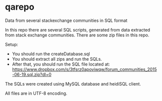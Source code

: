 qarepo
======

Data from several stackexchange communities in SQL format 

In this repo there are several SQL scripts, generated from data extracted from stack exchange communities.
There are some zip files in this repo.

Setup:

- You should run the createDatabase.sql
- You should extract all zips and run the SQLs.
- After that, you should run the SQL file located at: https://www.dropbox.com/s/3tfsrz0apoviwqw/forum_communities_2015-06-19.sql.zip?dl=0


The SQLs were created using MySQL database and heidiSQL client.

All files are in UTF-8 encoding.


